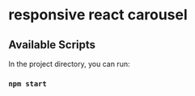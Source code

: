 # responsive react carousel

## Available Scripts

In the project directory, you can run:

### `npm start`
